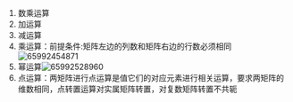 1. 数乘运算
2. 加运算
3. 减运算
4. 乘运算：前提条件:矩阵左边的列数和矩阵右边的行数必须相同![65992454871](C:\Users\Lenovo\AppData\Local\Temp\1659924548710.png)
5. 幂运算![65992528960](C:\Users\Lenovo\AppData\Local\Temp\1659925289606.png)
6. 点运算：两矩阵进行点运算是值它们的对应元素进行相关运算，要求两矩阵的维数相同，点转置运算对实属矩阵转置，对复数矩阵转置不共轭